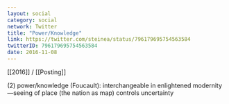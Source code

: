 ```yaml
---
layout: social
category: social
network: Twitter
title: "Power/Knowledge"
link: https://twitter.com/steinea/status/796179695754563584
twitterID: 796179695754563584
date: 2016-11-08
---
```


[[2016]] / [[Posting]]

(2) power/knowledge (Foucault): interchangeable in enlightened modernity—seeing of place (the nation as map) controls uncertainty
